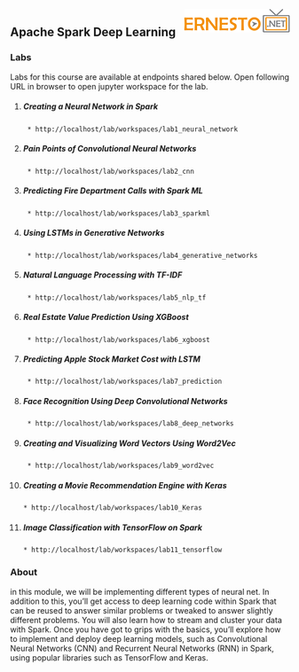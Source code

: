 <img align="right" src="../logo.png">

<h2><span style="color:red;"></span>Apache Spark Deep Learning</h2>

### Labs

Labs for this course are available at endpoints shared below. Open following URL in browser to open jupyter workspace for the lab.

1. ##### Creating a Neural Network in Spark
		* http://localhost/lab/workspaces/lab1_neural_network
2. ##### Pain Points of Convolutional Neural Networks
		* http://localhost/lab/workspaces/lab2_cnn
3. ##### Predicting Fire Department Calls with Spark ML
		* http://localhost/lab/workspaces/lab3_sparkml
4. ##### Using LSTMs in Generative Networks
		* http://localhost/lab/workspaces/lab4_generative_networks
5. ##### Natural Language Processing with TF-IDF
		* http://localhost/lab/workspaces/lab5_nlp_tf
6. ##### Real Estate Value Prediction Using XGBoost
		* http://localhost/lab/workspaces/lab6_xgboost
7. ##### Predicting Apple Stock Market Cost with LSTM
		* http://localhost/lab/workspaces/lab7_prediction
8. ##### Face Recognition Using Deep Convolutional Networks
		* http://localhost/lab/workspaces/lab8_deep_networks
9. ##### Creating and Visualizing Word Vectors Using Word2Vec
		* http://localhost/lab/workspaces/lab9_word2vec
10. ##### Creating a Movie Recommendation Engine with Keras
		* http://localhost/lab/workspaces/lab10_Keras
11. ##### Image Classification with TensorFlow on Spark
		* http://localhost/lab/workspaces/lab11_tensorflow

### About

in this module, we will be implementing different types of neural net. In addition to this, you’ll get access to deep learning code within Spark that can be reused to answer similar problems or tweaked to answer slightly different problems. You will also learn how to stream and cluster your data with Spark. Once you have got to grips with the basics, you’ll explore how to implement and deploy deep learning models, such as Convolutional Neural Networks (CNN) and Recurrent Neural Networks (RNN) in Spark, using popular libraries such as TensorFlow and Keras.
